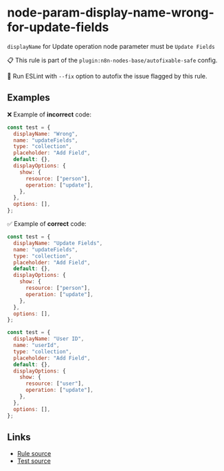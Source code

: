 [//]: # "File generated from a template. Do not edit this file directly."

# node-param-display-name-wrong-for-update-fields

`displayName` for Update operation node parameter must be `Update Fields`

📋 This rule is part of the `plugin:n8n-nodes-base/autofixable-safe` config.

🔧 Run ESLint with `--fix` option to autofix the issue flagged by this rule.

## Examples

❌ Example of **incorrect** code:

```js
const test = {
  displayName: "Wrong",
  name: "updateFields",
  type: "collection",
  placeholder: "Add Field",
  default: {},
  displayOptions: {
    show: {
      resource: ["person"],
      operation: ["update"],
    },
  },
  options: [],
};
```

✅ Example of **correct** code:

```js
const test = {
  displayName: "Update Fields",
  name: "updateFields",
  type: "collection",
  placeholder: "Add Field",
  default: {},
  displayOptions: {
    show: {
      resource: ["person"],
      operation: ["update"],
    },
  },
  options: [],
};

const test = {
  displayName: "User ID",
  name: "userId",
  type: "collection",
  placeholder: "Add Field",
  default: {},
  displayOptions: {
    show: {
      resource: ["user"],
      operation: ["update"],
    },
  },
  options: [],
};
```

## Links

- [Rule source](../../lib/rules/node-param-display-name-wrong-for-update-fields.ts)
- [Test source](../../tests/node-param-display-name-wrong-for-update-fields.test.ts)
